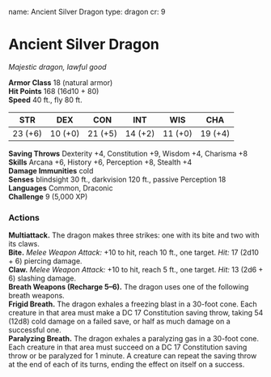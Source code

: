 name: Ancient Silver Dragon
type: dragon
cr: 9

# Ancient Silver Dragon 
_Majestic dragon, lawful good_

**Armor Class** 18 (natural armor)    
**Hit Points** 168 (16d10 + 80)    
**Speed** 40 ft., fly 80 ft. 

| STR     | DEX     | CON     | INT     | WIS     | CHA     |
|---------|---------|---------|---------|---------|---------|
| 23 (+6) | 10 (+0) | 21 (+5) | 14 (+2) | 11 (+0) | 19 (+4) |

**Saving Throws** Dexterity +4, Constitution +9, Wisdom +4, Charisma +8    
**Skills** Arcana +6, History +6, Perception +8, Stealth +4    
**Damage Immunities** cold    
**Senses** blindsight 30 ft., darkvision 120 ft., passive Perception 18    
**Languages** Common, Draconic    
**Challenge** 9 (5,000 XP) 

### Actions 
**Multiattack.** The dragon makes three strikes: one with its bite and two with its claws.    
**Bite.** _Melee Weapon Attack:_ +10 to hit, reach 10 ft., one target. _Hit:_ 17 (2d10 + 6) piercing damage.    
**Claw.** _Melee Weapon Attack:_ +10 to hit, reach 5 ft., one target. _Hit:_ 13 (2d6 + 6) slashing damage.    
**Breath Weapons (Recharge 5–6).** The dragon uses one of the following breath weapons.    
**Frigid Breath.** The dragon exhales a freezing blast in a 30-foot cone. Each creature in that area must make a DC 17 Constitution saving throw, taking 54 (12d8) cold damage on a failed save, or half as much damage on a successful one.    
**Paralyzing Breath.** The dragon exhales a paralyzing gas in a 30-foot cone. Each creature in that area must succeed on a DC 17 Constitution saving throw or be paralyzed for 1 minute. A creature can repeat the saving throw at the end of each of its turns, ending the effect on itself on a success.
